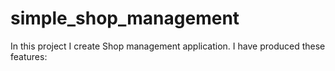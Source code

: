 # simple_shop_management
In this project I create Shop management application.
I have produced these features:

